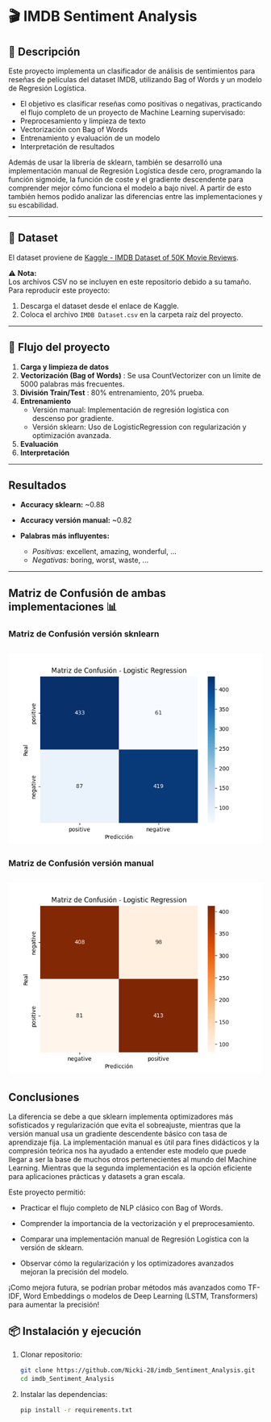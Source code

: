 # 🎬 IMDB Sentiment Analysis

## 📌 Descripción
Este proyecto implementa un clasificador de análisis de sentimientos para reseñas de películas del dataset IMDB, utilizando Bag of Words y un modelo de Regresión Logística.

- El objetivo es clasificar reseñas como positivas o negativas, practicando el flujo completo de un proyecto de Machine Learning supervisado:
- Preprocesamiento y limpieza de texto
- Vectorización con Bag of Words
- Entrenamiento y evaluación de un modelo
- Interpretación de resultados

Además de usar la librería de sklearn, también se desarrolló una implementación manual de Regresión Logística desde cero, programando la función sigmoide, la función de coste y el gradiente descendente para comprender mejor cómo funciona el modelo a bajo nivel. A partir de esto también hemos podido analizar las diferencias entre las implementaciones y su escabilidad.

---

## 📂 Dataset
El dataset proviene de [Kaggle - IMDB Dataset of 50K Movie Reviews](https://www.kaggle.com/datasets/lakshmi25npathi/imdb-dataset-of-50k-movie-reviews/data).


⚠️ **Nota:**  
Los archivos CSV no se incluyen en este repositorio debido a su tamaño.  
Para reproducir este proyecto:  
1. Descarga el dataset desde el enlace de Kaggle.  
2. Coloca el archivo `IMDB Dataset.csv` en la carpeta raíz del proyecto.

---

## 🚀 Flujo del proyecto
1. **Carga y limpieza de datos**  
2. **Vectorización (Bag of Words)**
   : Se usa CountVectorizer con un límite de 5000 palabras más frecuentes.
3. **División Train/Test**
   : 80% entrenamiento, 20% prueba.
4. **Entrenamiento**
   - Versión manual: Implementación de regresión logística con descenso por gradiente.
   -  Versión sklearn: Uso de LogisticRegression con regularización y optimización avanzada.
5. **Evaluación**  
6. **Interpretación**  
---

## Resultados
- **Accuracy sklearn:** ~0.88
- **Accuracy versión manual:** ~0.82
  
- **Palabras más influyentes:**  
  - *Positivas:* excellent, amazing, wonderful, ...  
  - *Negativas:* boring, worst, waste, ...
---
## Matriz de Confusión de ambas implementaciones 📊
### Matriz de Confusión versión sknlearn
![Matriz de Confusión versión sklearn](sklearnLGRegression.png) 
---
### Matriz de Confusión versión manual 
![Matriz de Confusión versión manual](manualLGRegression.png)
---
## Conclusiones
La diferencia se debe a que sklearn implementa optimizadores más sofisticados y regularización que evita el sobreajuste, mientras que la versión manual usa un gradiente descendente básico con tasa de aprendizaje fija. La implementación manual es útil para fines didácticos y la compresión teórica nos ha ayudado a entender este modelo que puede llegar a ser la base de muchos otros pertenecientes al mundo del Machine Learning. Mientras que la segunda implementación es la opción eficiente para aplicaciones prácticas y datasets a gran escala.

Este proyecto permitió:

- Practicar el flujo completo de NLP clásico con Bag of Words.

- Comprender la importancia de la vectorización y el preprocesamiento.

- Comparar una implementación manual de Regresión Logística con la versión de sklearn.

- Observar cómo la regularización y los optimizadores avanzados mejoran la precisión del modelo.

¡Como mejora futura, se podrían probar métodos más avanzados como TF-IDF, Word Embeddings o modelos de Deep Learning (LSTM, Transformers) para aumentar la precisión!

## 📦 Instalación y ejecución
1. Clonar repositorio:  
   ```bash
   git clone https://github.com/Nicki-28/imdb_Sentiment_Analysis.git
   cd imdb_Sentiment_Analysis
2. Instalar las dependencias:
   ```bash
   pip install -r requirements.txt
